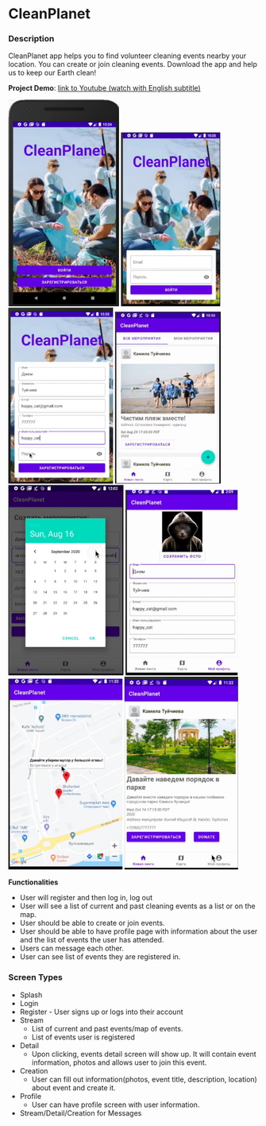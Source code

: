 # CleanPlanet

### Description
CleanPlanet app helps you to find volunteer cleaning events nearby your location. You can create or join cleaning events. Download the app and help us to keep our Earth clean!

**Project Demo**: 
[link to Youtube (watch with English subtitle)](https://www.youtube.com/watch?v=eN1-hJ9LlEw)

![Splash](https://github.com/Kamilat27/CleanPlanet/blob/master/screenshots/img1.png)
<img src="https://github.com/Kamilat27/CleanPlanet/blob/master/screenshots/login.png" width="200" height="350">
![Register](https://github.com/Kamilat27/CleanPlanet/blob/master/screenshots/register.png)
![Feed](https://github.com/Kamilat27/CleanPlanet/blob/master/screenshots/img2.png)
![Compose](https://github.com/Kamilat27/CleanPlanet/blob/master/screenshots/img6.png)
![Profile](https://github.com/Kamilat27/CleanPlanet/blob/master/screenshots/img3.png)
![Map](https://github.com/Kamilat27/CleanPlanet/blob/master/screenshots/img5.png)
![Detail](https://github.com/Kamilat27/CleanPlanet/blob/master/screenshots/img4.png)


**Functionalities**

* User will register and  then log in, log out
* User will see a list of current and past cleaning events as a list or on the map.
* User should be able to create or join events.
* User should be able to have profile page with information about the user and the list of events the user has attended.
* Users can message each other.
* User can see list of events they are registered in.


### Screen Types

* Splash
* Login 
* Register - User signs up or logs into their account
* Stream
    * List of current and past events/map of events.
    * List of events user is registered
* Detail
    * Upon clicking, events detail screen will show up. It will contain event information, photos and allows user to join this event. 
* Creation 
    * User can fill out information(photos, event title, description, location) about event and create it.
* Profile
    * User can have profile screen with user information.
* Stream/Detail/Creation for Messages

